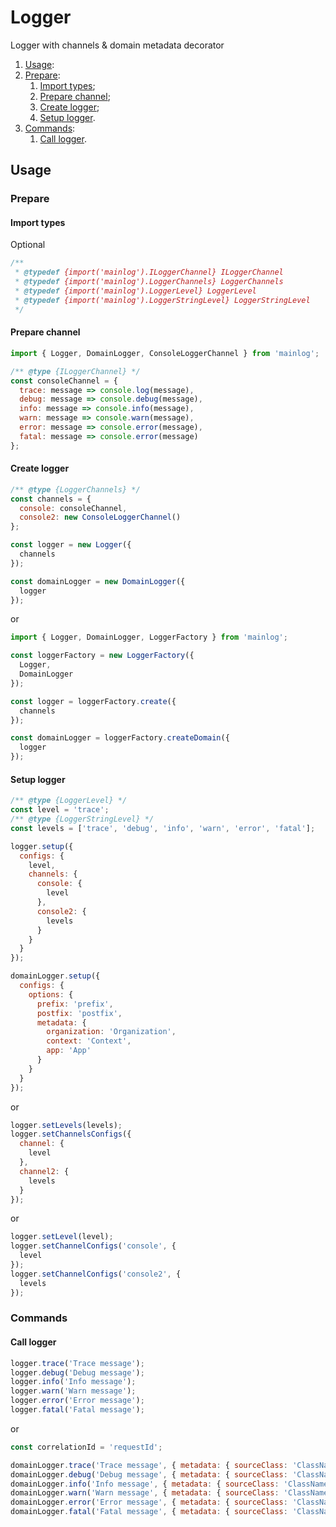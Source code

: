 # Logger
Logger with channels & domain metadata decorator

1) [Usage](#usage):
  1) [Prepare](#prepare):
      1) [Import types](#import-types);
      2) [Prepare channel](#prepare-channel);
      3) [Create logger](#create-logger);
      4) [Setup logger](#setup-logger).
  2) [Commands](#commands):
      1) [Call logger](#call-logger).

## Usage
### Prepare
#### Import types
Optional

```js
/**
 * @typedef {import('mainlog').ILoggerChannel} ILoggerChannel
 * @typedef {import('mainlog').LoggerChannels} LoggerChannels
 * @typedef {import('mainlog').LoggerLevel} LoggerLevel
 * @typedef {import('mainlog').LoggerStringLevel} LoggerStringLevel
 */
```

#### Prepare channel
```js
import { Logger, DomainLogger, ConsoleLoggerChannel } from 'mainlog';

/** @type {ILoggerChannel} */ 
const consoleChannel = {
  trace: message => console.log(message),
  debug: message => console.debug(message),
  info: message => console.info(message),
  warn: message => console.warn(message),
  error: message => console.error(message),
  fatal: message => console.error(message)
};
```

#### Create logger
```js
/** @type {LoggerChannels} */
const channels = {
  console: consoleChannel,
  console2: new ConsoleLoggerChannel()
};

const logger = new Logger({
  channels
});

const domainLogger = new DomainLogger({
  logger
});
```

or

```js
import { Logger, DomainLogger, LoggerFactory } from 'mainlog';

const loggerFactory = new LoggerFactory({
  Logger,
  DomainLogger
});

const logger = loggerFactory.create({
  channels
});

const domainLogger = loggerFactory.createDomain({
  logger
});
```

#### Setup logger
```js
/** @type {LoggerLevel} */
const level = 'trace';
/** @type {LoggerStringLevel} */
const levels = ['trace', 'debug', 'info', 'warn', 'error', 'fatal'];

logger.setup({
  configs: {
    level,
    channels: {
      console: {
        level
      },
      console2: {
        levels
      }
    }
  }
});

domainLogger.setup({
  configs: {
    options: {
      prefix: 'prefix',
      postfix: 'postfix',
      metadata: {
        organization: 'Organization',
        context: 'Context',
        app: 'App'
      }
    }
  }
});
```

or

```js
logger.setLevels(levels);
logger.setChannelsConfigs({
  channel: {
    level
  },
  channel2: {
    levels
  }
});
```

or

```js
logger.setLevel(level);
logger.setChannelConfigs('console', {
  level
});
logger.setChannelConfigs('console2', {
  levels
});
```

### Commands
#### Call logger
```js
logger.trace('Trace message');
logger.debug('Debug message');
logger.info('Info message');
logger.warn('Warn message');
logger.error('Error message');
logger.fatal('Fatal message');
```

or

```js
const correlationId = 'requestId';

domainLogger.trace('Trace message', { metadata: { sourceClass: 'ClassName', correlationId } });
domainLogger.debug('Debug message', { metadata: { sourceClass: 'ClassName', correlationId } });
domainLogger.info('Info message', { metadata: { sourceClass: 'ClassName', correlationId } });
domainLogger.warn('Warn message', { metadata: { sourceClass: 'ClassName', correlationId } });
domainLogger.error('Error message', { metadata: { sourceClass: 'ClassName', correlationId } });
domainLogger.fatal('Fatal message', { metadata: { sourceClass: 'ClassName', correlationId } });
```
